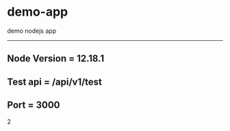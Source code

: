 # demo-app
demo nodejs app

---------------------------

Node Version = 12.18.1
----------------------

Test api =  /api/v1/test
------------------------

Port = 3000
------------

2
